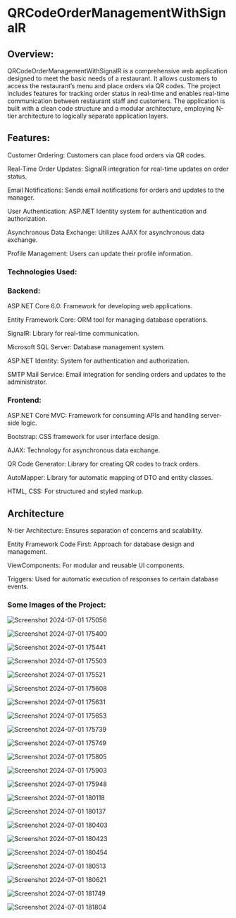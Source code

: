 # QRCodeOrderManagementWithSignalR


## Overview:

QRCodeOrderManagementWithSignalR is a comprehensive web application designed to meet the basic needs of a restaurant. 
It allows customers to access the restaurant’s menu and place orders via QR codes. The project includes features for 
tracking order status in real-time and enables real-time communication between restaurant staff and customers. 
The application is built with a clean code structure and a modular architecture, employing N-tier architecture to logically separate application layers.



## Features:

Customer Ordering: Customers can place food orders via QR codes.

Real-Time Order Updates: SignalR integration for real-time updates on order status.

Email Notifications: Sends email notifications for orders and updates to the manager.

User Authentication: ASP.NET Identity system for authentication and authorization.

Asynchronous Data Exchange: Utilizes AJAX for asynchronous data exchange.

Profile Management: Users can update their profile information.


### Technologies Used: 


### Backend:


ASP.NET Core 6.0: Framework for developing web applications.

Entity Framework Core: ORM tool for managing database operations.

SignalR: Library for real-time communication.

Microsoft SQL Server: Database management system.

ASP.NET Identity: System for authentication and authorization.

SMTP Mail Service: Email integration for sending orders and updates to the administrator.


### Frontend:


ASP.NET Core MVC: Framework for consuming APIs and handling server-side logic.

Bootstrap: CSS framework for user interface design.

AJAX: Technology for asynchronous data exchange.

QR Code Generator: Library for creating QR codes to track orders.

AutoMapper: Library for automatic mapping of DTO and entity classes.

HTML, CSS: For structured and styled markup.



## Architecture

N-tier Architecture: Ensures separation of concerns and scalability.

Entity Framework Code First: Approach for database design and management.

ViewComponents: For modular and reusable UI components.

Triggers: Used for automatic execution of responses to certain database events.


### Some Images of the Project:


![Screenshot 2024-07-01 175056](https://github.com/fidanbb/QRCodeOrderManagementWithSignalR/assets/138569787/70167696-c2cd-4144-9431-d7ecf1eda8fc)

![Screenshot 2024-07-01 175400](https://github.com/fidanbb/QRCodeOrderManagementWithSignalR/assets/138569787/e5009839-8793-4e54-b0fa-eef25a9ed817)


![Screenshot 2024-07-01 175441](https://github.com/fidanbb/QRCodeOrderManagementWithSignalR/assets/138569787/b5e57f29-63b4-42f3-a984-99e83730b0bb)


![Screenshot 2024-07-01 175503](https://github.com/fidanbb/QRCodeOrderManagementWithSignalR/assets/138569787/29886e7f-6591-4b4c-bf48-e21a3efb9891)

![Screenshot 2024-07-01 175521](https://github.com/fidanbb/QRCodeOrderManagementWithSignalR/assets/138569787/03860012-90e5-49e3-aefb-c48886b22877)



![Screenshot 2024-07-01 175608](https://github.com/fidanbb/QRCodeOrderManagementWithSignalR/assets/138569787/77480ff3-c486-4fa4-b6aa-64788715960a)

![Screenshot 2024-07-01 175631](https://github.com/fidanbb/QRCodeOrderManagementWithSignalR/assets/138569787/8afda50b-689c-448c-91f9-065f74bf3dfc)

![Screenshot 2024-07-01 175653](https://github.com/fidanbb/QRCodeOrderManagementWithSignalR/assets/138569787/1dac5e11-93ca-4f09-81ab-ed4b90a29aa1)

![Screenshot 2024-07-01 175739](https://github.com/fidanbb/QRCodeOrderManagementWithSignalR/assets/138569787/b3d207b2-2def-4730-9239-a056272b2bdc)

![Screenshot 2024-07-01 175749](https://github.com/fidanbb/QRCodeOrderManagementWithSignalR/assets/138569787/e567c655-6902-442a-8b32-b40539f03d68)

![Screenshot 2024-07-01 175805](https://github.com/fidanbb/QRCodeOrderManagementWithSignalR/assets/138569787/0c090420-ae56-406f-a616-4ebc185d4a8e)



![Screenshot 2024-07-01 175903](https://github.com/fidanbb/QRCodeOrderManagementWithSignalR/assets/138569787/25b82a58-930e-46f1-88d8-947c1736cf75)

![Screenshot 2024-07-01 175948](https://github.com/fidanbb/QRCodeOrderManagementWithSignalR/assets/138569787/ff3572b7-0a45-4d01-ae10-00f671debd65)


![Screenshot 2024-07-01 180118](https://github.com/fidanbb/QRCodeOrderManagementWithSignalR/assets/138569787/b1c44f51-a689-4780-b93a-042566239e6f)

![Screenshot 2024-07-01 180137](https://github.com/fidanbb/QRCodeOrderManagementWithSignalR/assets/138569787/c1de167b-7103-4ba3-8aa8-dc225618ed09)


![Screenshot 2024-07-01 180403](https://github.com/fidanbb/QRCodeOrderManagementWithSignalR/assets/138569787/827d9775-7b5b-4d44-a5f5-d9487bf62c6b)

![Screenshot 2024-07-01 180423](https://github.com/fidanbb/QRCodeOrderManagementWithSignalR/assets/138569787/2ca3d811-f7c3-4e35-af46-d9888766d1f4)


![Screenshot 2024-07-01 180454](https://github.com/fidanbb/QRCodeOrderManagementWithSignalR/assets/138569787/41725e9f-5a96-489a-9905-969adea98521)

![Screenshot 2024-07-01 180513](https://github.com/fidanbb/QRCodeOrderManagementWithSignalR/assets/138569787/c916cf1b-3f6d-4055-9fec-de48c9dd5818)

![Screenshot 2024-07-01 180621](https://github.com/fidanbb/QRCodeOrderManagementWithSignalR/assets/138569787/d309d5fd-da3a-4c0f-9abd-5279bb381de3)




![Screenshot 2024-07-01 181749](https://github.com/fidanbb/QRCodeOrderManagementWithSignalR/assets/138569787/7ed16758-6dce-4914-9185-7c99c7373963)

![Screenshot 2024-07-01 181804](https://github.com/fidanbb/QRCodeOrderManagementWithSignalR/assets/138569787/3b1d6bb0-2879-46d5-a591-a8f5febbd6cc)



